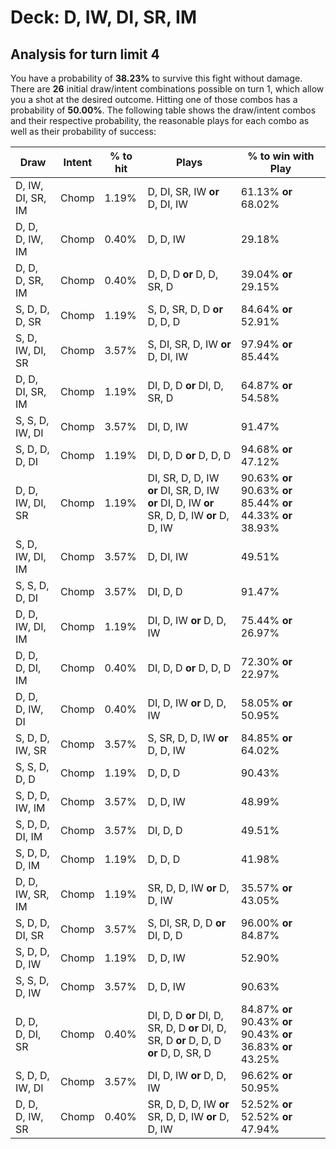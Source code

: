 # Deck: D, IW, DI, SR, IM
## Analysis for turn limit 4
You have a probability of **38.23%** to survive this fight without damage. There are **26** initial draw/intent combinations possible on turn 1, which allow you a shot at the desired outcome. Hitting one of those combos has a probability of **50.00%**.
The following table shows the draw/intent combos and their respective probability, the reasonable plays for each combo as well as their probability of success:

|Draw|Intent|% to hit|Plays|% to win with Play|
|----|------|--------|-----|------------------|
|D, IW, DI, SR, IM|Chomp|1.19%|D, DI, SR, IW **or** D, DI, IW|61.13% **or** 68.02%|
|D, D, D, IW, IM|Chomp|0.40%|D, D, IW|29.18%|
|D, D, D, SR, IM|Chomp|0.40%|D, D, D **or** D, D, SR, D|39.04% **or** 29.15%|
|S, D, D, D, SR|Chomp|1.19%|S, D, SR, D, D **or** D, D, D|84.64% **or** 52.91%|
|S, D, IW, DI, SR|Chomp|3.57%|S, DI, SR, D, IW **or** D, DI, IW|97.94% **or** 85.44%|
|D, D, DI, SR, IM|Chomp|1.19%|DI, D, D **or** DI, D, SR, D|64.87% **or** 54.58%|
|S, S, D, IW, DI|Chomp|3.57%|DI, D, IW|91.47%|
|S, D, D, D, DI|Chomp|1.19%|DI, D, D **or** D, D, D|94.68% **or** 47.12%|
|D, D, IW, DI, SR|Chomp|1.19%|DI, SR, D, D, IW **or** DI, SR, D, IW **or** DI, D, IW **or** SR, D, D, IW **or** D, D, IW|90.63% **or** 90.63% **or** 85.44% **or** 44.33% **or** 38.93%|
|S, D, IW, DI, IM|Chomp|3.57%|D, DI, IW|49.51%|
|S, S, D, D, DI|Chomp|3.57%|DI, D, D|91.47%|
|D, D, IW, DI, IM|Chomp|1.19%|DI, D, IW **or** D, D, IW|75.44% **or** 26.97%|
|D, D, D, DI, IM|Chomp|0.40%|DI, D, D **or** D, D, D|72.30% **or** 22.97%|
|D, D, D, IW, DI|Chomp|0.40%|DI, D, IW **or** D, D, IW|58.05% **or** 50.95%|
|S, D, D, IW, SR|Chomp|3.57%|S, SR, D, D, IW **or** D, D, IW|84.85% **or** 64.02%|
|S, S, D, D, D|Chomp|1.19%|D, D, D|90.43%|
|S, D, D, IW, IM|Chomp|3.57%|D, D, IW|48.99%|
|S, D, D, DI, IM|Chomp|3.57%|DI, D, D|49.51%|
|S, D, D, D, IM|Chomp|1.19%|D, D, D|41.98%|
|D, D, IW, SR, IM|Chomp|1.19%|SR, D, D, IW **or** D, D, IW|35.57% **or** 43.05%|
|S, D, D, DI, SR|Chomp|3.57%|S, DI, SR, D, D **or** DI, D, D|96.00% **or** 84.87%|
|S, D, D, D, IW|Chomp|1.19%|D, D, IW|52.90%|
|S, S, D, D, IW|Chomp|3.57%|D, D, IW|90.63%|
|D, D, D, DI, SR|Chomp|0.40%|DI, D, D **or** DI, D, SR, D, D **or** DI, D, SR, D **or** D, D, D **or** D, D, SR, D|84.87% **or** 90.43% **or** 90.43% **or** 36.83% **or** 43.25%|
|S, D, D, IW, DI|Chomp|3.57%|DI, D, IW **or** D, D, IW|96.62% **or** 50.95%|
|D, D, D, IW, SR|Chomp|0.40%|SR, D, D, D, IW **or** SR, D, D, IW **or** D, D, IW|52.52% **or** 52.52% **or** 47.94%|
